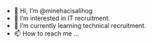 - 👋 Hi, I’m @minehacisalihog
- 👀 I’m interested in IT recruitment.
- 🌱 I’m currently learning technical recruitment.
- 📫 How to reach me ...

<!---
minehacisalihog/minehacisalihog is a ✨ special ✨ repository because its `README.md` (this file) appears on your GitHub profile.
You can click the Preview link to take a look at your changes.
--->
